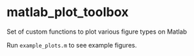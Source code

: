 # matlab_plot_toolbox
Set of custom functions to plot various figure types on Matlab

Run `example_plots.m` to see example figures.
